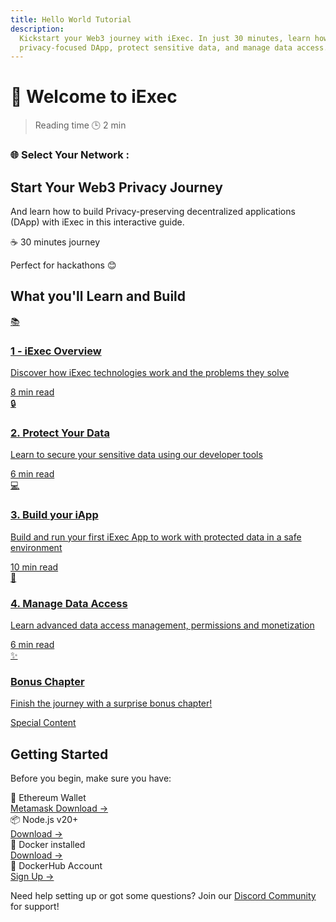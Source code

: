```yaml
---
title: Hello World Tutorial
description:
  Kickstart your Web3 journey with iExec. In just 30 minutes, learn how to build
  privacy-focused DApp, protect sensitive data, and manage data access.
---
```


<script setup>
import InfoIcon from '@/components/InfoIcon.vue'
import ChainSelector from '@/components/ChainSelector.vue'
import Banner from '../components/Banner.vue'
</script>

# 👋 Welcome to iExec

> Reading time 🕒 2 min

<div class="mb-0 p-6 bg-[var(--vp-c-bg-soft)] rounded-lg border border-[var(--vp-c-divider)]">
  <div class="flex">
    <h3 class="m-0! py-2 text-lg font-medium">🌐 Select Your Network :</h3>
    <ChainSelector />
  </div>
</div>

<Banner>
  <h2 class="text-2xl font-bold mt-0 border-none!">Start Your Web3 Privacy Journey</h2>
  <p>And learn how to build Privacy-preserving decentralized applications (DApp) with iExec in this interactive guide.</p>
  <div class="mt-6 flex items-center gap-4">
    <span class="bg-gray-900 text-white px-4 py-2 rounded-full font-medium">☕ 30 minutes journey</span>
    <p>Perfect for hackathons 😊</p>
  </div>
</Banner>

## What you'll Learn and Build

<div class="grid grid-cols-1 md:grid-cols-2 gap-6 my-8">
  <a href="helloWorld/1-overview" class="bg-[var(--vp-c-bg-soft)] rounded-[6px] p-6 shadow-md hover:shadow-lg transition-all! duration-300 hover:-translate-y-1 flex gap-4 no-underline! relative overflow-hidden before:absolute before:top-0 before:left-0 before:w-full before:h-1 before:bg-[#fcd15a] before:transform before:scale-x-0 before:origin-left before:transition-transform before:duration-300 hover:before:scale-x-100">
    <div class="text-3xl">📚</div>
    <div class="flex flex-col h-full min-h-[120px]">
      <h3 class="m-0! text-lg leading-tight text-[var(--vp-c-text-1)]">1 - iExec Overview</h3>
      <p class="my-4 text-sm text-[var(--vp-c-text-2)]">Discover how iExec technologies work and the problems they solve</p>
      <div class="mt-auto pt-3">
        <span class="inline-block text-sm bg-[var(--vp-c-bg-soft)] rounded text-[var(--vp-c-text-4)]">8 min read</span>
      </div>
    </div>
  </a>

  <a href="helloWorld/2-protectData" class="bg-[var(--vp-c-bg-soft)] rounded-[6px] p-6 shadow-md transition-all! hover:shadow-lg duration-300 hover:-translate-y-1 flex gap-4 no-underline! relative overflow-hidden before:absolute before:top-0 before:left-0 before:w-full before:h-1 before:bg-[#fcd15a] before:transform before:scale-x-0 before:origin-left before:transition-transform before:duration-300 hover:before:scale-x-100">
    <div class="text-3xl">🔒</div>
    <div class="flex flex-col h-full min-h-[120px]">
      <h3 class="m-0! text-lg leading-tight text-[var(--vp-c-text-1)]">2. Protect Your Data</h3>
      <p class="my-4 text-sm text-[var(--vp-c-text-2)]">Learn to secure your sensitive data using our developer tools</p>
      <div class="mt-auto pt-3">
        <span class="inline-block text-sm bg-[var(--vp-c-bg-soft)] rounded text-[var(--vp-c-text-4)]">6 min read</span>
      </div>
    </div>
  </a>

  <a href="helloWorld/3-buildIApp" class="bg-[var(--vp-c-bg-soft)] rounded-[6px] p-6 shadow-md hover:shadow-lg transition-all! duration-300 hover:-translate-y-1 flex gap-4 no-underline! relative overflow-hidden before:absolute before:top-0 before:left-0 before:w-full before:h-1 before:bg-[#fcd15a] before:transform before:scale-x-0 before:origin-left before:transition-transform before:duration-300 hover:before:scale-x-100">
    <div class="text-3xl">💻</div>
    <div class="flex flex-col h-full min-h-[120px]">
      <h3 class="m-0! text-lg leading-tight text-[var(--vp-c-text-1)]">3. Build your iApp</h3>
      <p class="my-4 text-sm text-[var(--vp-c-text-2)]">Build and run your first iExec App to work with protected data in a safe environment</p>
      <div class="mt-auto pt-3">
        <span class="inline-block text-sm bg-[var(--vp-c-bg-soft)] rounded text-[var(--vp-c-text-4)]">10 min read</span>
      </div>
    </div>
  </a>

  <a href="helloWorld/4-manageDataAccess" class="bg-[var(--vp-c-bg-soft)] rounded-[6px] p-6 shadow-md hover:shadow-lg transition-all! duration-300 hover:-translate-y-1 flex gap-4 no-underline! relative overflow-hidden before:absolute before:top-0 before:left-0 before:w-full before:h-1 before:bg-[#fcd15a] before:transform before:scale-x-0 before:origin-left before:transition-transform before:duration-300 hover:before:scale-x-100">
    <div class="text-3xl">🔑</div>
    <div class="flex flex-col h-full min-h-[120px]">
      <h3 class="m-0! text-lg leading-tight text-[var(--vp-c-text-1)]">4. Manage Data Access</h3>
      <p class="my-4 text-sm text-[var(--vp-c-text-2)]">Learn advanced data access management, permissions and monetization</p>
      <div class="mt-auto pt-3">
        <span class="inline-block text-sm bg-[var(--vp-c-bg-soft)] rounded text-[var(--vp-c-text-4)]">6 min read</span>
      </div>
    </div>
  </a>
  
  <a href="helloWorld/5-bonusChapter" class="bg-gradient-to-r from-[#ce2c68] to-[#3f0d3f] text-white rounded-[6px] p-6 shadow-md hover:shadow-lg transition-all! duration-300 hover:-translate-y-1 flex gap-4 no-underline! relative overflow-hidden before:absolute before:top-0 before:left-0 before:w-full before:h-1 before:bg-gradient-to-r before:from-[#ce2c68] before:to-[#3f0d3f] before:transform before:scale-x-0 before:origin-left before:transition-transform before:duration-300 hover:before:scale-x-100">
    <div class="text-3xl">✨</div>
    <div class="flex flex-col h-full min-h-[120px]">
      <h3 class="m-0 text-lg leading-tight text-white">Bonus Chapter</h3>
      <p class="my-4 text-sm text-white">Finish the journey with a surprise bonus chapter!</p>
      <div class="mt-auto pt-3">
        <span class="text-white">Special Content</span>
      </div>
    </div>
  </a>
</div>

## Getting Started

Before you begin, make sure you have:

<div class="flex flex-col gap-2 my-4 pl-0">
  <div class="flex items-center gap-4 text-left">
    <div class="flex items-center gap-1 flex-1 text-sm font-medium">
      🦊 Ethereum Wallet
      <InfoIcon tooltip="Required to interact with iExec protocol, manage your data access permissions, and handle transactions on the iExec platform" />
    </div>
    <a target="_blank" href="https://chromewebstore.google.com/detail/metamask/nkbihfbeogaeaoehlefnkodbefgpgknn" class="no-underline! text-sm ml-auto hover:underline!">Metamask Download →</a>
  </div>
  <div class="flex items-center gap-4 text-left">
    <div class="flex items-center gap-1 flex-1 text-sm font-medium">
      📦 Node.js v20+
      <InfoIcon tooltip="Required runtime environment for running JavaScript code and managing project dependencies" />
    </div>
    <a target="_blank" href="https://nodejs.org/en/" class="no-underline! text-sm ml-auto hover:underline!">Download →</a>
  </div>
   <div class="flex items-center gap-4 text-left">
    <div class="flex items-center gap-1 flex-1 text-sm font-medium">
      🐳 Docker installed
      <InfoIcon tooltip="Docker is essential for creating isolated containers that package your iExec applications with all dependencies. This ensures consistent and secure execution across different environments, especially in TEEs (Trusted Execution Environments)" />
    </div>
    <a target="_blank" href="https://docker.com/" class="no-underline! text-sm ml-auto hover:underline!">Download →</a>
  </div>
  
  <div class="flex items-center gap-4 text-left">
    <div class="flex items-center gap-1 flex-1 text-sm font-medium">
      🐳 DockerHub Account
      <InfoIcon tooltip="Needed to publish and manage your iExec applications in containers for secure deployment" />
    </div>
    <a target="_blank" href="https://hub.docker.com/" class="no-underline! text-sm ml-auto hover:underline!">Sign Up →</a>
  </div>
</div>

<div class="bg-gradient-to-r from-green-400/10 to-green-400/5 rounded-[6px] p-6 border-l-4 border-green-600 mb-6">
  <p class="m-0! font-medium">Need help setting up or got some questions? Join our <a target="_blank" href="https://discord.gg/6yrgRH6ATD">Discord Community</a> for support!</p>
</div>
